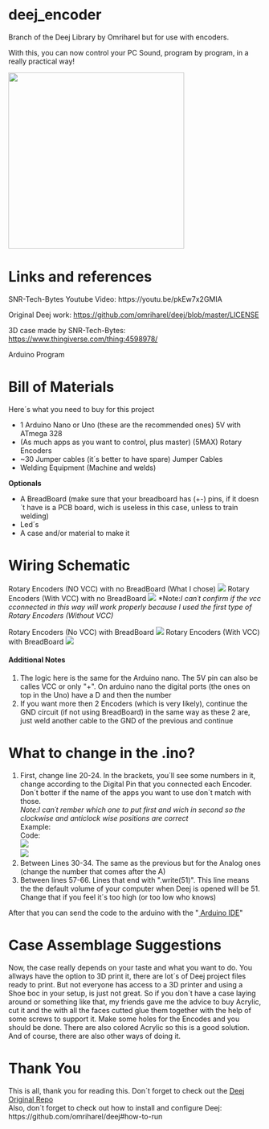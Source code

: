 # deej_encoder
Branch of the Deej Library by Omriharel but for use with encoders.

With this, you can now control your PC Sound, program by program, in a really practical way!

<img src="https://media.tenor.com/images/f4fc54c1cd7ead8a0891f584410b4c16/tenor.gif" width="350">
     
<h1>Links and references</h1>
SNR-Tech-Bytes Youtube Video: https://youtu.be/pkEw7x2GMIA

Original Deej work: https://github.com/omriharel/deej/blob/master/LICENSE

3D case made by SNR-Tech-Bytes: https://www.thingiverse.com/thing:4598978/

Arduino Program

<h1>Bill of Materials</h1>
Here´s what you need to buy for this project
<ul>
  <li>1 Arduino Nano or Uno (these are the recommended ones) 5V with ATmega 328</li>
  <li>(As much apps as you want to control, plus master) (5MAX) Rotary Encoders</li>
  <li>~30 Jumper cables (it´s better to have spare) Jumper Cables</li>
  <li>Welding Equipment (Machine and welds)</li>
 </ul>
<b>Optionals</b>
 <ul>
  <li>A BreadBoard (make sure that your breadboard has (+-) pins, if it doesn´t have is a PCB board, wich is useless in this case, unless to train welding)</li>
  <li>Led´s</li>
  <li>A case and/or material to make it</li>
 </ul>

<h1>Wiring Schematic</h1>

Rotary Encoders (NO VCC) with no BreadBoard (What I chose)
![](https://github.com/SuperX-dev/deej_encoder/blob/master/readme_resources/Wiring_Schematics/Rotary_Encoders_1_NoBreadBoard.jpg?raw=true)
Rotary Encoders (With VCC) with no BreadBoard
![](https://github.com/SuperX-dev/deej_encoder/blob/master/readme_resources/Wiring_Schematics/Rotary_Encoders_2_NoBreadBoard.jpg?raw=true)
*Note:<i>I can´t confirm if the vcc cconnected in this way will work properly because I used the first type of Rotary Encoders (Without VCC)</i>

Rotary Encoders (No VCC) with BreadBoard
![](https://github.com/SuperX-dev/deej_encoder/blob/master/readme_resources/Wiring_Schematics/Rotary_Encoders_1_BreadBoard.jpg?raw=true)
Rotary Encoders (With VCC) with BreadBoard
![](https://github.com/SuperX-dev/deej_encoder/blob/master/readme_resources/Wiring_Schematics/Rotary_Encoders_2_BreadBoard.jpg?raw=true)

<h4>Additional Notes</h4>
<ol>
  <li>The logic here is the same for the Arduino nano. The 5V pin can also be calles VCC or only "+". On arduino nano the digital ports (the ones on top in the Uno) have a D and then the number</li>
  <li>If you want more then 2 Encoders (which is very likely), continue the GND circuit (if not using BreadBoard) in the same way as these 2 are, just weld another cable to the  GND of the previous and continue</li>
</ol>

<h1>What to change in the .ino?</h1>
<ol>
  <li>First, change line 20-24. In the brackets, you´ll see some numbers in it, change according to the Digital Pin that you connected each Encoder. Don´t botter if the name of the apps you want to use don´t match with those. 
    <br>
    <i>Note:I can´t rember which one to put first and wich in second so the clockwise and anticlock wise positions are correct</i>
    <br>
    Example:
    <br>
    Code:
    <br>
    <img src="https://github.com/SuperX-dev/deej_encoder/blob/master/readme_resources/Wiring_Schematics/Code1.jpg?raw=true">
    <br>
    <img src="https://github.com/SuperX-dev/deej_encoder/blob/master/readme_resources/Wiring_Schematics/Code1schematics.jpg?raw=true"></li>
  <li>Between Lines 30-34. The same as the previous but for the Analog ones (change the number that comes after the A)</li>
  <li>Between lines 57-66. Lines that end with ".write(51)". This line means the the default volume of your computer when Deej is opened will be 51. Change that if you feel it´s too high (or too low who knows)</li>
  </ol>
  
  After that you can send the code to the arduino with the "<a href="https://www.microsoft.com/pt-pt/p/arduino-ide/9nblggh4rsd8?ocid=badge&rtc=1&activetab=pivot:overviewtab"> Arduino IDE</a>" 
  
  <h1>Case Assemblage Suggestions</h1>
Now, the case really depends on your taste and what you want to do. You allways have the option to 3D print it, there are lot´s of Deej project files ready to print. But not everyone has access to a 3D printer and using a Shoe boc in your setup, is just not great.
  So if you don´t have a case laying around or something like that, my friends gave me the advice to buy Acrylic, cut it and the with all the faces cutted glue them together with the help of some screws to support it. Make some holes for the Encodes and you should be done. There are also colored Acrylic so this is a good solution.
  And of course, there are also other ways of doing it.
  
  </h1>
  
<h1>Thank You</h1>
This is all, thank you for reading this. Don´t forget to check out the <a href="https://github.com/omriharel/deej">Deej Original Repo</a>
<br>
Also, don´t forget to check out how to install and configure Deej: https://github.com/omriharel/deej#how-to-run


